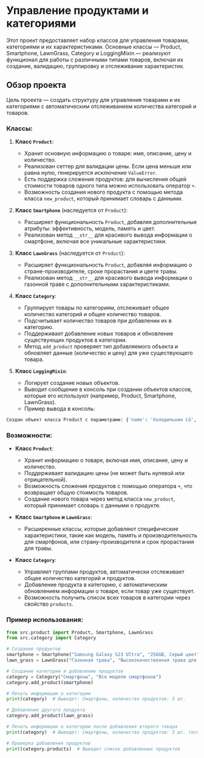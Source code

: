 # Управление продуктами и категориями

Этот проект предоставляет набор классов для управления товарами, категориями и их характеристиками. Основные классы — Product, Smartphone, LawnGrass, Category и LoggingMixin — реализуют функционал для работы с различными типами товаров, включая их создание, валидацию, группировку и отслеживание характеристик.
## Обзор проекта

Цель проекта — создать структуру для управления товарами и их категориями с автоматическим отслеживанием количества категорий и товаров.

### Классы:

1. **Класс `Product`**:
   - Хранит основную информацию о товаре: имя, описание, цену и количество.
   - Реализован сеттер для валидации цены. Если цена меньше или равна нулю, генерируется исключение `ValueError`.
   - Есть поддержка сложения продуктов: для вычисления общей стоимости товаров одного типа можно использовать оператор `+`.
   - Возможность создания нового продукта с помощью метода класса `new_product`, который принимает словарь с данными.

2. **Класс `Smartphone`** (наследуется от `Product`):
   - Расширяет функциональность `Product`, добавляя дополнительные атрибуты: эффективность, модель, память и цвет.
   - Реализован метод `__str__` для красивого вывода информации о смартфоне, включая все уникальные характеристики.

3. **Класс `LawnGrass`** (наследуется от `Product`):
   - Расширяет функциональность `Product`, добавляя информацию о стране-производителе, сроке прорастания и цвете травы.
   - Реализован метод `__str__` для красивого вывода информации о газонной траве с дополнительными характеристиками.

4. **Класс `Category`**:
   - Группирует товары по категориям, отслеживает общее количество категорий и общее количество товаров.
   - Подсчитывает количество товаров при добавлении их в категорию.
   - Поддерживает добавление новых товаров и обновление существующих продуктов в категории.
   - Метод `add_product` проверяет тип добавляемого объекта и обновляет данные (количество и цену) для уже существующего товара.
5. **Класс `LoggingMixin`**:
   - Логирует создание новых объектов. 
   - Выводит сообщение в консоль при создании объектов классов, которые его используют (например, Product, Smartphone, LawnGrass). 
   - Пример вывода в консоль:
```python
Создан объект класса Product с параметрами: {'name': 'Холодильник LG', ...}
```

### Возможности:

- **Класс `Product`**:
  - Хранит информацию о товаре, включая имя, описание, цену и количество.
  - Поддерживает валидацию цены (не может быть нулевой или отрицательной).
  - Возможность сложения продуктов с помощью оператора `+`, что возвращает общую стоимость товаров.
  - Создание нового товара через метод класса `new_product`, который принимает словарь с данными о продукте.

- **Класс `Smartphone` и `LawnGrass`**:
  - Расширенные классы, которые добавляют специфические характеристики, такие как модель, память и производительность для смартфонов, или страну-производителя и срок прорастания для травы.

- **Класс `Category`**:
  - Управляет группами продуктов, автоматически отслеживает общее количество категорий и продуктов.
  - Добавление продукта в категорию, с автоматическим обновлением информации о товаре, если товар уже существует.
  - Возможность получить список всех товаров в категории через свойство `products`.

### Пример использования:

```python
from src.product import Product, Smartphone, LawnGrass
from src.category import Category

# Создание продуктов
smartphone = Smartphone("Samsung Galaxy S23 Ultra", "256GB, Серый цвет", 180000.0, 5, "Высокая", "S23 Ultra", 256, "Серый")
lawn_grass = LawnGrass("Газонная трава", "Высококачественная трава для дачи", 1500.0, 10, "Россия", 14, "Зеленый")

# Создание категории и добавление продуктов
category = Category("Смартфоны", "Все модели смартфонов")
category.add_product(smartphone)

# Печать информации о категории
print(category)  # Выведет: Смартфоны, количество продуктов: 5 шт.

# Добавление другого продукта
category.add_product(lawn_grass)

# Печать информации о категории после добавления второго товара
print(category)  # Выведет: Смартфоны, количество продуктов: 5 шт. (если только один смартфон в категории)

# Проверка добавления продуктов
print(category.products)  # Выведет список добавленных продуктов
